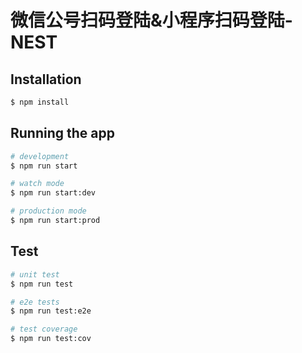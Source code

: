 

# 微信公号扫码登陆&小程序扫码登陆-NEST


## Installation

```bash
$ npm install
```

## Running the app

```bash
# development
$ npm run start

# watch mode
$ npm run start:dev

# production mode
$ npm run start:prod
```

## Test

```bash
# unit test
$ npm run test

# e2e tests
$ npm run test:e2e

# test coverage
$ npm run test:cov
```
